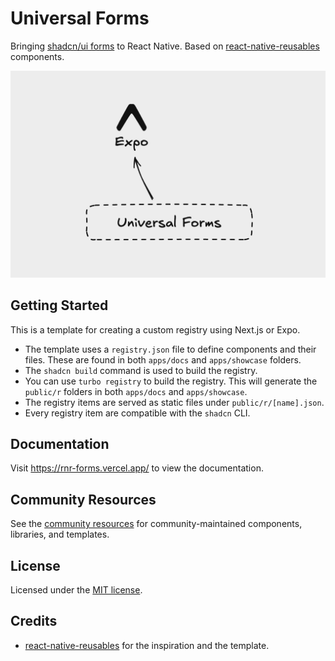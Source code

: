 # Universal Forms

Bringing [shadcn/ui forms](https://ui.shadcn.com/docs/components/form) to React Native. Based on [react-native-reusables](https://reactnativereusables.com) components.

![hero](apps/docs/public/og.png)

## Getting Started

This is a template for creating a custom registry using Next.js or Expo.

- The template uses a `registry.json` file to define components and their files. These are found in both `apps/docs` and `apps/showcase` folders.
- The `shadcn build` command is used to build the registry.
- You can use `turbo registry` to build the registry. This will generate the `public/r` folders in both `apps/docs` and `apps/showcase`.
- The registry items are served as static files under `public/r/[name].json`.
- Every registry item are compatible with the `shadcn` CLI.

## Documentation

Visit https://rnr-forms.vercel.app/ to view the documentation.

## Community Resources

See the [community resources](./COMMUNITY_RESOURCES.md) for community-maintained components, libraries, and templates.

## License

Licensed under the [MIT license](/LICENSE).

## Credits

- [react-native-reusables](https://reactnativereusables.com) for the inspiration and the template.
